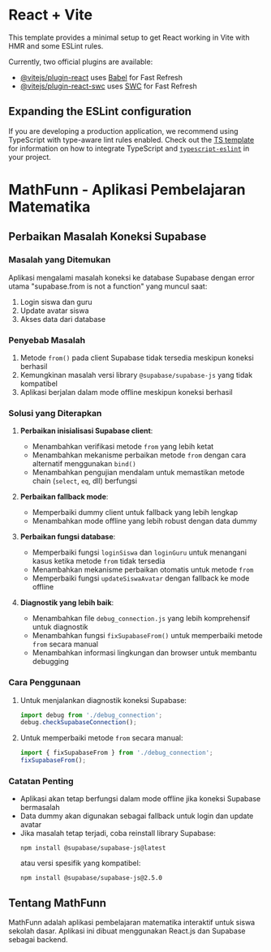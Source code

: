 # React + Vite

This template provides a minimal setup to get React working in Vite with HMR and some ESLint rules.

Currently, two official plugins are available:

- [@vitejs/plugin-react](https://github.com/vitejs/vite-plugin-react/blob/main/packages/plugin-react) uses [Babel](https://babeljs.io/) for Fast Refresh
- [@vitejs/plugin-react-swc](https://github.com/vitejs/vite-plugin-react/blob/main/packages/plugin-react-swc) uses [SWC](https://swc.rs/) for Fast Refresh

## Expanding the ESLint configuration

If you are developing a production application, we recommend using TypeScript with type-aware lint rules enabled. Check out the [TS template](https://github.com/vitejs/vite/tree/main/packages/create-vite/template-react-ts) for information on how to integrate TypeScript and [`typescript-eslint`](https://typescript-eslint.io) in your project.

# MathFunn - Aplikasi Pembelajaran Matematika

## Perbaikan Masalah Koneksi Supabase

### Masalah yang Ditemukan
Aplikasi mengalami masalah koneksi ke database Supabase dengan error utama "supabase.from is not a function" yang muncul saat:
1. Login siswa dan guru
2. Update avatar siswa
3. Akses data dari database

### Penyebab Masalah
1. Metode `from()` pada client Supabase tidak tersedia meskipun koneksi berhasil
2. Kemungkinan masalah versi library `@supabase/supabase-js` yang tidak kompatibel
3. Aplikasi berjalan dalam mode offline meskipun koneksi berhasil

### Solusi yang Diterapkan
1. **Perbaikan inisialisasi Supabase client**:
   - Menambahkan verifikasi metode `from` yang lebih ketat
   - Menambahkan mekanisme perbaikan metode `from` dengan cara alternatif menggunakan `bind()`
   - Menambahkan pengujian mendalam untuk memastikan metode chain (`select`, `eq`, dll) berfungsi

2. **Perbaikan fallback mode**:
   - Memperbaiki dummy client untuk fallback yang lebih lengkap
   - Menambahkan mode offline yang lebih robust dengan data dummy

3. **Perbaikan fungsi database**:
   - Memperbaiki fungsi `loginSiswa` dan `loginGuru` untuk menangani kasus ketika metode `from` tidak tersedia
   - Menambahkan mekanisme perbaikan otomatis untuk metode `from`
   - Memperbaiki fungsi `updateSiswaAvatar` dengan fallback ke mode offline

4. **Diagnostik yang lebih baik**:
   - Menambahkan file `debug_connection.js` yang lebih komprehensif untuk diagnostik
   - Menambahkan fungsi `fixSupabaseFrom()` untuk memperbaiki metode `from` secara manual
   - Menambahkan informasi lingkungan dan browser untuk membantu debugging

### Cara Penggunaan
1. Untuk menjalankan diagnostik koneksi Supabase:
   ```javascript
   import debug from './debug_connection';
   debug.checkSupabaseConnection();
   ```

2. Untuk memperbaiki metode `from` secara manual:
   ```javascript
   import { fixSupabaseFrom } from './debug_connection';
   fixSupabaseFrom();
   ```

### Catatan Penting
- Aplikasi akan tetap berfungsi dalam mode offline jika koneksi Supabase bermasalah
- Data dummy akan digunakan sebagai fallback untuk login dan update avatar
- Jika masalah tetap terjadi, coba reinstall library Supabase:
  ```
  npm install @supabase/supabase-js@latest
  ```
  atau versi spesifik yang kompatibel:
  ```
  npm install @supabase/supabase-js@2.5.0
  ```

## Tentang MathFunn

MathFunn adalah aplikasi pembelajaran matematika interaktif untuk siswa sekolah dasar. Aplikasi ini dibuat menggunakan React.js dan Supabase sebagai backend.
